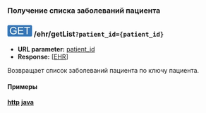 ### Получение списка заболеваний пациента

### ![GET](../../../img/get.png) /ehr/getList`?patient_id={patient_id}`
* **URL parameter:** [patient_id](../../../types/types.md#com.siams.med.api.EHR)
* **Response:** [[EHR](../../../types/types.md#com.siams.med.api.EHR)]

Возвращает список заболеваний пациента по ключу пациента.


#### Примеры
**[http](examples/getList.md)**
**[java](examples/getListJava.md)**